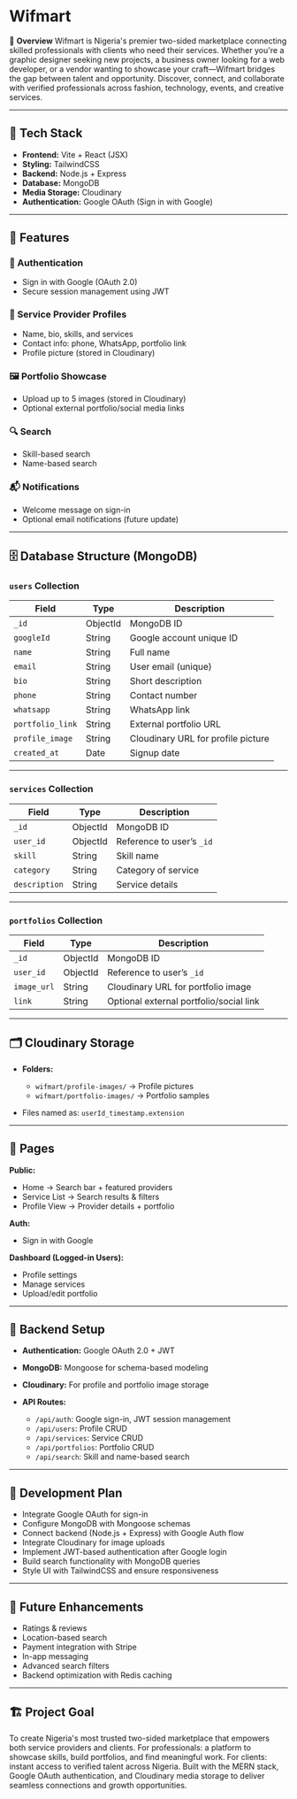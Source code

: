 
# Wifmart

📌 **Overview**
Wifmart is Nigeria's premier two-sided marketplace connecting skilled professionals with clients who need their services. Whether you're a graphic designer seeking new projects, a business owner looking for a web developer, or a vendor wanting to showcase your craft—Wifmart bridges the gap between talent and opportunity. Discover, connect, and collaborate with verified professionals across fashion, technology, events, and creative services.

---

## 🚀 Tech Stack

* **Frontend:** Vite + React (JSX)
* **Styling:** TailwindCSS
* **Backend:** Node.js + Express
* **Database:** MongoDB
* **Media Storage:** Cloudinary
* **Authentication:** Google OAuth (Sign in with Google)

---

## 🎯 Features

### 🔑 Authentication

* Sign in with Google (OAuth 2.0)
* Secure session management using JWT

### 👤 Service Provider Profiles

* Name, bio, skills, and services
* Contact info: phone, WhatsApp, portfolio link
* Profile picture (stored in Cloudinary)

### 🖼 Portfolio Showcase

* Upload up to 5 images (stored in Cloudinary)
* Optional external portfolio/social media links

### 🔍 Search

* Skill-based search
* Name-based search

### 📬 Notifications

* Welcome message on sign-in
* Optional email notifications (future update)

---

## 🗄 Database Structure (MongoDB)

### `users` Collection

| Field            | Type     | Description                        |
| ---------------- | -------- | ---------------------------------- |
| `_id`            | ObjectId | MongoDB ID                         |
| `googleId`       | String   | Google account unique ID           |
| `name`           | String   | Full name                          |
| `email`          | String   | User email (unique)                |
| `bio`            | String   | Short description                  |
| `phone`          | String   | Contact number                     |
| `whatsapp`       | String   | WhatsApp link                      |
| `portfolio_link` | String   | External portfolio URL             |
| `profile_image`  | String   | Cloudinary URL for profile picture |
| `created_at`     | Date     | Signup date                        |

---

### `services` Collection

| Field         | Type     | Description               |
| ------------- | -------- | ------------------------- |
| `_id`         | ObjectId | MongoDB ID                |
| `user_id`     | ObjectId | Reference to user’s `_id` |
| `skill`       | String   | Skill name                |
| `category`    | String   | Category of service       |
| `description` | String   | Service details           |

---

### `portfolios` Collection

| Field       | Type     | Description                             |
| ----------- | -------- | --------------------------------------- |
| `_id`       | ObjectId | MongoDB ID                              |
| `user_id`   | ObjectId | Reference to user’s `_id`               |
| `image_url` | String   | Cloudinary URL for portfolio image      |
| `link`      | String   | Optional external portfolio/social link |

---

## 🗂 Cloudinary Storage

* **Folders:**

  * `wifmart/profile-images/` → Profile pictures
  * `wifmart/portfolio-images/` → Portfolio samples
* Files named as: `userId_timestamp.extension`

---

## 📄 Pages

**Public:**

* Home → Search bar + featured providers
* Service List → Search results & filters
* Profile View → Provider details + portfolio

**Auth:**

* Sign in with Google

**Dashboard (Logged-in Users):**

* Profile settings
* Manage services
* Upload/edit portfolio

---

## 🔐 Backend Setup

* **Authentication:** Google OAuth 2.0 + JWT
* **MongoDB:** Mongoose for schema-based modeling
* **Cloudinary:** For profile and portfolio image storage
* **API Routes:**

  * `/api/auth`: Google sign-in, JWT session management
  * `/api/users`: Profile CRUD
  * `/api/services`: Service CRUD
  * `/api/portfolios`: Portfolio CRUD
  * `/api/search`: Skill and name-based search

---

## 📆 Development Plan

* Integrate Google OAuth for sign-in
* Configure MongoDB with Mongoose schemas
* Connect backend (Node.js + Express) with Google Auth flow
* Integrate Cloudinary for image uploads
* Implement JWT-based authentication after Google login
* Build search functionality with MongoDB queries
* Style UI with TailwindCSS and ensure responsiveness

---

## 🔮 Future Enhancements

* Ratings & reviews
* Location-based search
* Payment integration with Stripe
* In-app messaging
* Advanced search filters
* Backend optimization with Redis caching

---

## 🏗 Project Goal

To create Nigeria's most trusted two-sided marketplace that empowers both service providers and clients. For professionals: a platform to showcase skills, build portfolios, and find meaningful work. For clients: instant access to verified talent across Nigeria. Built with the MERN stack, Google OAuth authentication, and Cloudinary media storage to deliver seamless connections and growth opportunities.

